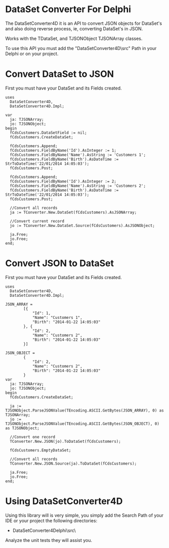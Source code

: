 DataSet Converter For Delphi
=================================

The DataSetConverter4D it is an API to convert JSON objects for DataSet's and also doing  reverse process, ie, converting DataSet's in JSON.

Works with the TDataSet, and TJSONObject TJSONArray classes.

To use this API you must add the "DataSetConverter4D\src" Path in your Delphi or on your project.

Convert DataSet to JSON
========================

First you must have your DataSet and its Fields created.

    uses 
      DataSetConverter4D, 
      DataSetConverter4D.Impl;    

	var
	  ja: TJSONArray;
	  jo: TJSONObject;
	begin
	  fCdsCustomers.DataSetField := nil;
	  fCdsCustomers.CreateDataSet;
	
	  fCdsCustomers.Append;
	  fCdsCustomers.FieldByName('Id').AsInteger := 1;
	  fCdsCustomers.FieldByName('Name').AsString := 'Customers 1';
	  fCdsCustomers.FieldByName('Birth').AsDateTime := StrToDateTime('22/01/2014 14:05:03');
	  fCdsCustomers.Post;
	
	  fCdsCustomers.Append;
	  fCdsCustomers.FieldByName('Id').AsInteger := 2;
	  fCdsCustomers.FieldByName('Name').AsString := 'Customers 2';
	  fCdsCustomers.FieldByName('Birth').AsDateTime := StrToDateTime('22/01/2014 14:05:03');
	  fCdsCustomers.Post;

      //Convert all records	
	  ja := TConverter.New.DataSet(fCdsCustomers).AsJSONArray;
	  
      //Convert current record
      jo := TConverter.New.DataSet.Source(fCdsCustomers).AsJSONObject;
	
	  ja.Free;
	  jo.Free;
	end;
    
Convert JSON to DataSet
=======================

First you must have your DataSet and its Fields created.
    
	uses 
      DataSetConverter4D, 
      DataSetConverter4D.Impl;  

	JSON_ARRAY =
			[{
				"Id": 1,
				"Name": "Customers 1",
				"Birth": "2014-01-22 14:05:03"
			}, {
				"Id": 2,
				"Name": "Customers 2",
				"Birth": "2014-01-22 14:05:03"
			}]      
				  
    JSON_OBJECT =
			{
				"Id": 2,
				"Name": "Customers 2",
				"Birth": "2014-01-22 14:05:03"
			}
	var
	  ja: TJSONArray;
	  jo: TJSONObject;
	begin
	  fCdsCustomers.CreateDataSet;
	
	  ja := TJSONObject.ParseJSONValue(TEncoding.ASCII.GetBytes(JSON_ARRAY), 0) as TJSONArray;
	  jo := TJSONObject.ParseJSONValue(TEncoding.ASCII.GetBytes(JSON_OBJECT), 0) as TJSONObject;
	
	  //Convert one record
      TConverter.New.JSON(jo).ToDataSet(fCdsCustomers);
	
	  fCdsCustomers.EmptyDataSet;
	
      //Convert all records
	  TConverter.New.JSON.Source(ja).ToDataSet(fCdsCustomers);
	
	  ja.Free;
	  jo.Free;
	end;

Using DataSetConverter4D
============================

Using this library will is very simple, you simply add the Search Path of your IDE or your project the following directories:

- DataSetConverter4Delphi\src\

Analyze the unit tests they will assist you.